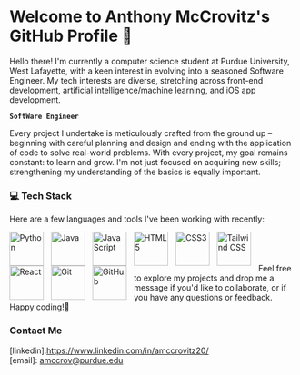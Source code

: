 # Welcome to Anthony McCrovitz's GitHub Profile 👋
Hello there! I'm currently a computer science student at Purdue University, West Lafayette, with a keen interest in evolving into a seasoned Software Engineer. My tech interests are diverse, stretching across front-end development, artificial intelligence/machine learning, and iOS app development.


**`SoftWare Engineer`**


Every project I undertake is meticulously crafted from the ground up – beginning with careful planning and design and ending with the application of code to solve real-world problems. With every project, my goal remains constant: to learn and grow. I'm not just focused on acquiring new skills; strengthening my understanding of the basics is equally important.

### 💻 Tech Stack
Here are a few languages and tools I've been working with recently:

<img align="left" alt="Python" width="60px" style="padding-right:10px;" src="https://cdn.jsdelivr.net/gh/devicons/devicon/icons/python/python-original.svg" />
<img align="left" alt="Java" width="60px" style="padding-right:10px;" src="https://cdn.jsdelivr.net/gh/devicons/devicon/icons/java/java-original.svg" />
<img align="left" alt="JavaScript" width="60px" style="padding-right:10px;" src="https://cdn.jsdelivr.net/gh/devicons/devicon/icons/javascript/javascript-original.svg" />
<img align="left" alt="HTML5" width="60px" style="padding-right:10px;" src="https://cdn.jsdelivr.net/gh/devicons/devicon/icons/html5/html5-original.svg" />
<img align="left" alt="CSS3" width="60px" style="padding-right:10px;" src="https://cdn.jsdelivr.net/gh/devicons/devicon/icons/css3/css3-original.svg" />
<img align="left" alt="Tailwind CSS" width="60px" style="padding-right:10px;" src="https://cdn.jsdelivr.net/gh/devicons/devicon/icons/tailwindcss/tailwindcss-original-wordmark.svg" />
<img align="left" alt="React" width="60px" style="padding-right:10px;" src="https://cdn.jsdelivr.net/gh/devicons/devicon/icons/react/react-original.svg" />
<img align="left" alt="Git" width="60px" style="padding-right:10px;" src="https://cdn.jsdelivr.net/gh/devicons/devicon/icons/git/git-original.svg" />
<img align="left" alt="GitHub" width="60px" style="padding-right:10px;" src="https://cdn.jsdelivr.net/gh/devicons/devicon/icons/github/github-original.svg" />
<br>

#

Feel free to explore my projects and drop me a message if you'd like to collaborate, or if you have any questions or feedback. Happy coding!🚀 <br>

### Contact Me
[website]: <br>
[linkedin]:https://www.linkedin.com/in/amccrovitz20/ <br>
[email]: amccrov@purdue.edu <br>

